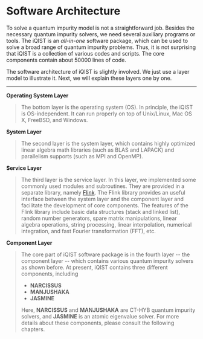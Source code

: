 # Software Architecture

To solve a quantum impurity model is not a straightforward job. Besides the necessary quantum impurity solvers, we need several auxiliary programs or tools. The iQIST is an *all-in-one* software package, which can be used to solve a broad range of quantum impurity problems. Thus, it is not surprising that iQIST is a collection of various codes and scripts. The core components contain about 50000 lines of code.

The software architecture of iQIST is slightly involved. We just use a layer model to illustrate it. Next, we will explain these layers one by one.

---

**Operating System Layer**

> The bottom layer is the operating system (OS). In principle, the iQIST is OS-independent. It can run properly on top of Unix/Linux, Mac OS X, FreeBSD, and Windows.

**System Layer**

> The second layer is the system layer, which contains highly optimized linear algebra math libraries (such as BLAS and LAPACK) and parallelism supports (such as MPI and OpenMP).

**Service Layer**

> The third layer is the service layer. In this layer, we implemented some commonly used modules and subroutines. They are provided in a separate library, namely [Flink](https://github.com/huangli712/Flink). The Flink library provides an useful interface between the system layer and the component layer and facilitate the development of core components. The features of the Flink library include basic data structures (stack and linked list), random number generators, spare matrix manipulations, linear algebra operations, string processing, linear interpolation, numerical integration, and fast Fourier transformation (FFT), etc.

**Component Layer**

> The core part of iQIST software package is in the fourth layer -- the component layer -- which contains various quantum impurity solvers as shown before. At present, iQIST contains three different components, including
>
> * **NARCISSUS**
> * **MANJUSHAKA**
> * **JASMINE**
>
> Here, **NARCISSUS** and **MANJUSHAKA** are CT-HYB quantum impurity solvers, and **JASMINE** is an atomic eigenvalue solver. For more details about these components, please consult the following chapters.
